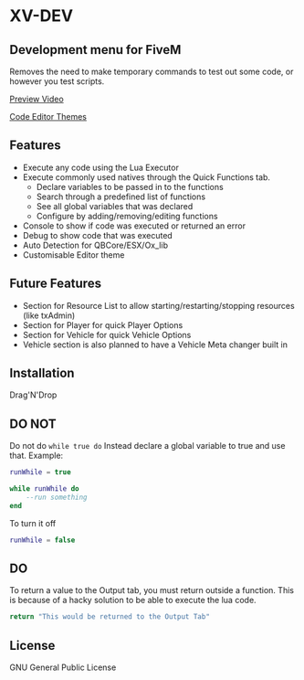 # XV-DEV
## Development menu for FiveM

Removes the need to make temporary commands to test out some code, or however you test scripts.

[Preview Video](https://streamable.com/fdsqis)

[Code Editor Themes](https://imgur.com/a/5EBCj8f)

## Features

- Execute any code using the Lua Executor 
- Execute commonly used natives through the Quick Functions tab.
     - Declare variables to be passed in to the functions
     - Search through a predefined list of functions
     - See all global variables that was declared
     - Configure by adding/removing/editing functions
- Console to show if code was executed or returned an error
- Debug to show code that was executed
- Auto Detection for QBCore/ESX/Ox_lib
- Customisable Editor theme


## Future Features
- Section for Resource List to allow starting/restarting/stopping resources (like txAdmin)
- Section for Player for quick Player Options
- Section for Vehicle for quick Vehicle Options
- Vehicle section is also planned to have a Vehicle Meta changer built in

## Installation
Drag'N'Drop

## DO NOT

Do not do `while true do`
Instead declare a global variable to true and use that.
Example:
```lua
runWhile = true

while runWhile do
    --run something
end
```
To turn it off
```lua
runWhile = false
```

## DO

To return a value to the Output tab, you must return outside a function. This is because of a hacky solution to be able to execute the lua code.

```lua
return "This would be returned to the Output Tab"
```

## License

GNU General Public License

